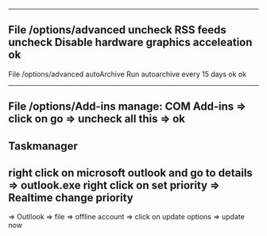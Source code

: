 -----------------------------
File /options/advanced
	uncheck RSS feeds
	uncheck Disable hardware graphics acceleation
	ok
------------------------
File /options/advanced
	autoArchive 
	Run autoarchive every 15  days ok 	ok
	
---------------------------
File /options/Add-ins
manage: COM Add-ins => click on go	=> uncheck all this => ok
-------------------
## Taskmanager
right click on microsoft outlook and go to details  => outlook.exe  right click on set priority => Realtime
change priority
-----------------------
=> Outllook => file => offline account => click on update options => update now
 	
